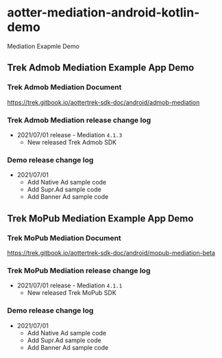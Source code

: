 # aotter-mediation-android-kotlin-demo
Mediation Exapmle Demo

## Trek Admob Mediation Example App Demo

### Trek Admob Mediation Document
https://trek.gitbook.io/aottertrek-sdk-doc/android/admob-mediation

### Trek Admob Mediation release change log
- 2021/07/01 release - Mediation `4.1.3`
     - New released Trek Admob SDK

### Demo release change log
- 2021/07/01 
    - Add Native Ad sample code 
    - Add Supr.Ad sample code
    - Add Banner Ad sample code

## Trek MoPub Mediation Example App Demo

### Trek MoPub Mediation Document
https://trek.gitbook.io/aottertrek-sdk-doc/android/mopub-mediation-beta

### Trek MoPub Mediation release change log
- 2021/07/01 release - Mediation `4.1.1`
     - New released Trek MoPub SDK

### Demo release change log
- 2021/07/01 
    - Add Native Ad sample code 
    - Add Supr.Ad sample code
    - Add Banner Ad sample code

